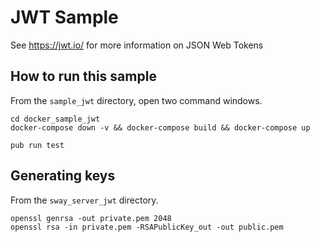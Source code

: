 # JWT Sample

See https://jwt.io/ for more information on JSON Web Tokens

## How to run this sample

From the `sample_jwt` directory, open two command windows.

```
cd docker_sample_jwt
docker-compose down -v && docker-compose build && docker-compose up
```
```
pub run test
```

## Generating keys

From the `sway_server_jwt` directory.

```
openssl genrsa -out private.pem 2048
openssl rsa -in private.pem -RSAPublicKey_out -out public.pem
```
